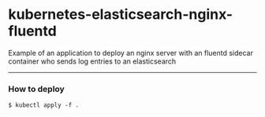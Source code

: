 # kubernetes-elasticsearch-nginx-fluentd
Example of an application to deploy an nginx server with an fluentd sidecar container who sends log entries to an elasticsearch 

---

### How to deploy

```
$ kubectl apply -f .
```
